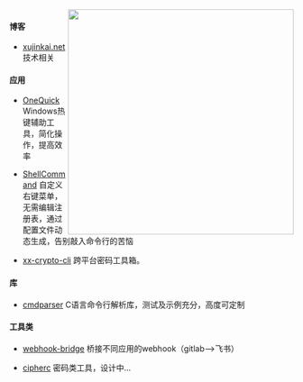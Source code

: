 <a href="https://github.com/xujinkai">
  <img align="right" width="400" src="https://github-readme-stats.vercel.app/api?username=xujinkai&show_icons=true" />
</a>

#### 博客

- [xujinkai.net](https://xujinkai.net/) 技术相关

#### 应用

- [OneQuick](http://onequick.org/) Windows热键辅助工具，简化操作，提高效率

- [ShellCommand](https://github.com/XUJINKAI/ShellCommand) 自定义右键菜单，无需编辑注册表，通过配置文件动态生成，告别敲入命令行的苦恼

- [xx-crypto-cli](https://github.com/XUJINKAI/xx-crypto-cli) 跨平台密码工具箱。

#### 库

- [cmdparser](https://github.com/XUJINKAI/cmdparser) C语言命令行解析库，测试及示例充分，高度可定制

#### 工具类

- [webhook-bridge](https://github.com/XUJINKAI/webhook-bridge) 桥接不同应用的webhook（gitlab-->飞书）

- [cipherc](https://github.com/XUJINKAI/cipherc) 密码类工具，设计中...
